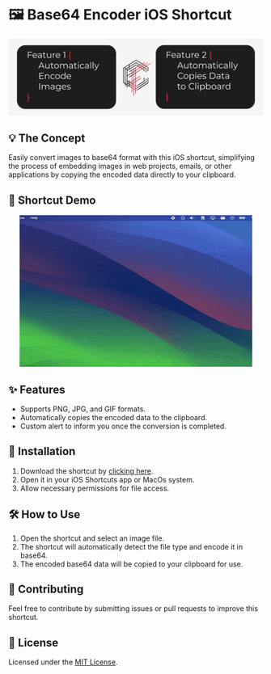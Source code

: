 # 🖼️ Base64 Encoder iOS Shortcut

![Project Cover](https://raw.githubusercontent.com/coelhof12/ios-shortcuts-base64-encoder/main/assets/Repo_Cover.jpg)

## 💡 The Concept

Easily convert images to base64 format with this iOS shortcut, simplifying the process of embedding images in web projects, emails, or other applications by copying the encoded data directly to your clipboard.

## 🎥 Shortcut Demo

<p align="center"> 
   <img width="460" height="300" src="https://raw.githubusercontent.com/coelhof12/ios-shortcuts-base64-encoder/refs/heads/main/assets/base64_shortcut_demo.gif"> 
</p>

## ✨ Features

- Supports PNG, JPG, and GIF formats.
- Automatically copies the encoded data to the clipboard.
- Custom alert to inform you once the conversion is completed.

## 🔧 Installation

1. Download the shortcut by [clicking here](<[iCloudLinkToShortcut](https://www.icloud.com/shortcuts/fb18fa048a5f43f9a04e4d6813b826fd)>).
2. Open it in your iOS Shortcuts app or MacOs system.
3. Allow necessary permissions for file access.

## 🛠️ How to Use

1. Open the shortcut and select an image file.
2. The shortcut will automatically detect the file type and encode it in base64.
3. The encoded base64 data will be copied to your clipboard for use.

## 💬 Contributing

Feel free to contribute by submitting issues or pull requests to improve this shortcut.

## 📜 License

Licensed under the [MIT License](LICENSE).
